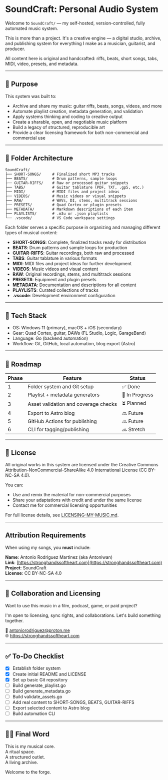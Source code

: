 # SoundCraft: Personal Audio System

Welcome to `SoundCraft/` — my self-hosted, version-controlled, fully automated music system.

This is more than a project. It's a creative engine — a digital studio, archive, and publishing system for everything I make as a musician, guitarist, and producer.

All content here is original and handcrafted: riffs, beats, short songs, tabs, MIDI, video, presets, and metadata.

---

## 🎯 Purpose

This system was built to:

- Archive and share my music: guitar riffs, beats, songs, videos, and more
- Automate playlist creation, metadata generation, and validation
- Apply systems thinking and coding to creative output
- Create a sharable, open, and negotiable music platform
- Build a legacy of structured, reproducible art
- Provide a clear licensing framework for both non-commercial and commercial use

---

## 📂 Folder Architecture

```
SoundCraft/
├── SHORT-SONGS/     # Finalized short MP3 tracks
├── BEATS/           # Drum patterns, sample loops
├── GUITAR-RIFFS/    # Raw or processed guitar snippets
├── TABS/            # Guitar tablature (PDF, TXT, .gp5, etc.)
├── MIDI/            # MIDI files and project ideas
├── VIDEOS/          # Music videos or visual snippets
├── RAW/             # WAVs, DI, stems, multitrack sessions
├── PRESETS/         # Quad Cortex or plugin presets
├── METADATA/        # Markdown descriptions of each item
├── PLAYLISTS/       # .m3u or .json playlists
└── .vscode/         # VS Code workspace settings
```

Each folder serves a specific purpose in organizing and managing different types of musical content:

- **SHORT-SONGS**: Complete, finalized tracks ready for distribution
- **BEATS**: Drum patterns and sample loops for production
- **GUITAR-RIFFS**: Guitar recordings, both raw and processed
- **TABS**: Guitar tablature in various formats
- **MIDI**: MIDI files and project ideas for further development
- **VIDEOS**: Music videos and visual content
- **RAW**: Original recordings, stems, and multitrack sessions
- **PRESETS**: Equipment and plugin presets
- **METADATA**: Documentation and descriptions for all content
- **PLAYLISTS**: Curated collections of tracks
- **.vscode**: Development environment configuration

---

## 🧠 Tech Stack

- OS: Windows 11 (primary), macOS + iOS (secondary)
- Gear: Quad Cortex, guitar, DAWs (FL Studio, Logic, GarageBand)
- Language: Go (backend automation)
- Workflow: Git, GitHub, local automation, blog export (Astro)

---

## 🚀 Roadmap

| Phase | Feature                              | Status         |
| ----- | ------------------------------------ | -------------- |
| 1     | Folder system and Git setup          | ✅ Done        |
| 2     | Playlist + metadata generators       | 🔄 In Progress |
| 3     | Asset validation and coverage checks | ⏳ Planned     |
| 4     | Export to Astro blog                 | 🔜 Future      |
| 5     | GitHub Actions for publishing        | 🔜 Future      |
| 6     | CLI for tagging/publishing           | 🔜 Stretch     |

---

## 📜 License

All original works in this system are licensed under the Creative Commons Attribution-NonCommercial-ShareAlike 4.0 International License (CC BY-NC-SA 4.0).

You can:

- Use and remix the material for non-commercial purposes
- Share your adaptations with credit and under the same license
- Contact me for commercial licensing opportunities

For full license details, see [LICENSING-MY-MUSIC.md](LICENSING-MY-MUSIC.md).

---

## Attribution Requirements

When using my songs, you **must** include:

**Name**: Antonio Rodriguez Martinez (aka Antoniwan)  
**Link**: [https://stronghandssoftheart.com](https://stronghandssoftheart.com)  
**Project**: SoundCraft  
**License**: CC BY-NC-SA 4.0

---

## 🤝 Collaboration and Licensing

Want to use this music in a film, podcast, game, or paid project?

I'm open to licensing, sync rights, and collaborations. Let's build something together.

📧 antoniorodriguez@proton.me  
🌐 https://stronghandssoftheart.com

---

## ✅ To-Do Checklist

- [x] Establish folder system
- [x] Create initial README and LICENSE
- [x] Set up basic Git repository
- [ ] Build generate_playlist.go
- [ ] Build generate_metadata.go
- [ ] Build validate_assets.go
- [ ] Add real content to SHORT-SONGS, BEATS, GUITAR-RIFFS
- [ ] Export selected content to Astro blog
- [ ] Build automation CLI

---

## 🧙‍♂️ Final Word

This is my musical core.  
A ritual space.  
A structured outlet.  
A living archive.

Welcome to the forge.
